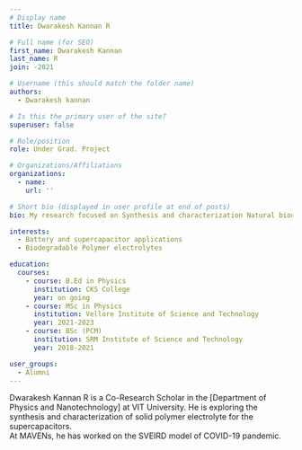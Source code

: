 ```yaml
---
# Display name
title: Dwarakesh Kannan R

# Full name (for SEO)
first_name: Dwarakesh Kannan
last_name: R
join: -2021

# Username (this should match the folder name)
authors:
  - Dwarakesh kannan

# Is this the primary user of the site?
superuser: false

# Role/position
role: Under Grad. Project

# Organizations/Affiliations
organizations:
  - name:
    url: ''

# Short bio (displayed in user profile at end of posts)
bio: My research focused on Synthesis and characterization Natural biodegradable polymer electrolyte

interests:
  - Battery and supercapacitor applications
  - Biodegradable Polymer electrolytes

education:
  courses:
    - course: B.Ed in Physics
      institution: CKS College
      year: on going
    - course: MSc in Physics
      institution: Vellore Institute of Science and Technology
      year: 2021-2023
    - course: BSc (PCM)
      institution: SRM Institute of Science and Technology
      year: 2018-2021

user_groups:
  - Alumni
---
```

Dwarakesh Kannan R is a Co-Research Scholar in the [Department of Physics and Nanotechnology] at
VIT University. He is exploring the synthesis and characterization of solid polymer electrolyte
for the supercapacitors.
<br>
At MAVENs, he has worked on the SVEIRD model of COVID-19 pandemic.
